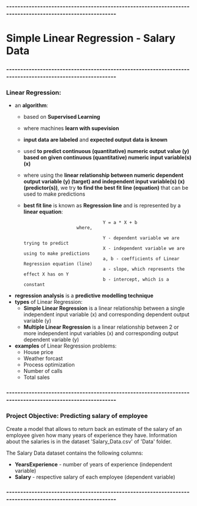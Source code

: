 ### --------------------------------------------------------------------------------------------------------
# Simple Linear Regression - Salary Data
### --------------------------------------------------------------------------------------------------------
### Linear Regression:
- an **algorithm**:
    - based on **Supervised Learning**
    - where machines **learn with supevision**
    - **input data are labeled** and **expected output data is known**
    - used **to predict continuous (quantitative) numeric output value (y) based on given continuous (quantitative) numeric input variable(s) (x)**
    - where using the **linear relationship between numeric dependent output variable (y) (target) and independent input variable(s) (x) (predictor(s))**, we try **to find the best fit line (equation)** that can be used to make predictions
    - **best fit line** is known as **Regression line** and is represented by a **linear equation**:
                                        
                                        Y = a * X + b
                              where,

                                        Y - dependent variable we are trying to predict
                                        X - independent variable we are using to make predictions
                                        a, b - coefficients of Linear Regression equation (line)
                                        a - slope, which represents the effect X has on Y
                                        b - intercept, which is a constant

- **regression analysis** is a **predictive modelling technique**
- **types** of Linear Regression:
  - **Simple Linear Regression** is a linear relationship between a single independent input variable (x) and corresponding dependent output variable (y)
  - **Multiple Linear Regression** is a linear relationship between 2 or more independent input variables (x) and corresponding output dependent variable (y)
- **examples** of Linear Regression problems: 						
  - House price				
  - Weather forcast				
  - Process optimization
  - Number of calls
  - Total sales
### --------------------------------------------------------------------------------------------------------
### Project Objective: Predicting salary of employee
Create a model that allows to return back an estimate of the salary of an employee given how many years of experience they have. Information about the salaries is in the dataset 'Salary_Data.csv' of 'Data' folder.

The Salary Data dataset contains the following columns:
- **YearsExperience** - number of years of experience (independent variable)
- **Salary** - respective salary of each employee (dependent variable)

### --------------------------------------------------------------------------------------------------------
